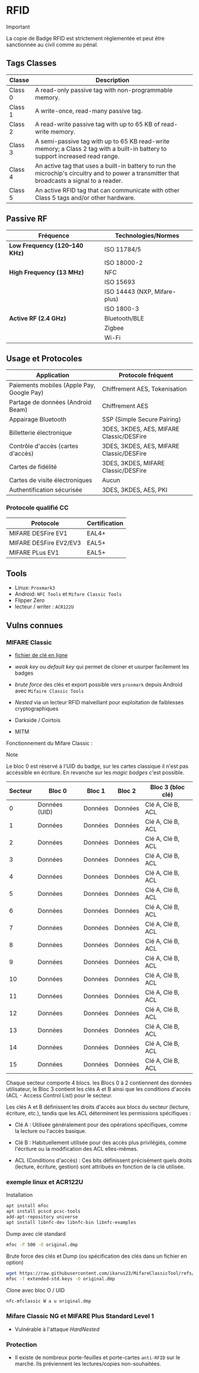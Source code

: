 # RFID

> [!IMPORTANT]
> La copie de Badge RFID est strictement règlementée et peut être sanctionnée au civil comme au pénal.

## Tags Classes

| Classe | Description|
|--------|-----------------------------------------------------------------------------|
| Class 0 | A read-only passive tag with non-programmable memory.   |
| Class 1 | A write-once, read-many passive tag.|
| Class 2 | A read-write passive tag with up to 65 KB of read-write memory.   |
| Class 3 | A semi-passive tag with up to 65 KB read-write memory; a Class 2 tag with a built-in battery to support increased read range. |
| Class 4 | An active tag that uses a built-in battery to run the microchip's circuitry and to power a transmitter that broadcasts a signal to a reader. |
| Class 5 | An active RFID tag that can communicate with other Class 5 tags and/or other hardware. |

## Passive RF

| **Fréquence**    | **Technologies/Normes** |
|-----------------------|---------------------------------------------|
| **Low Frequency (120–140 KHz)** | ISO 11784/5    |
|   | ISO 18000-2|
| **High Frequency (13 MHz)**| NFC  |
|   | ISO 15693  |
|   | ISO 14443 (NXP, Mifare-plus)   |
|   | ISO 1800-3 |
| **Active RF (2.4 GHz)** | Bluetooth/BLE  |
|   | Zigbee|
|   | Wi-Fi |


## Usage et Protocoles

| Application| Protocole fréquent |
|-------|-------|
| Paiements mobiles (Apple Pay, Google Pay) | Chiffrement AES, Tokenisation  |
| Partage de données (Android Beam) | Chiffrement AES |
| Appairage Bluetooth  | SSP (Simple Secure Pairing)  |
| Billetterie électronique  | 3DES, 3KDES, AES, MIFARE Classic/DESFire |
| Contrôle d'accès (cartes d'accès) | 3DES, 3KDES, AES, MIFARE Classic/DESFire |
| Cartes de fidélité   | 3DES, 3KDES, MIFARE Classic/DESFire |
| Cartes de visite électroniques | Aucun |
| Authentification sécurisée| 3DES, 3KDES, AES, PKI |

### Protocole qualifié CC

| Protocole | Certification |
|-----|----|
| MIFARE DESFire EV1 | EAL4+ |
| MIFARE DESFire EV2/EV3 | EAL5+ |
| MIFARE PLus EV1 | EAL5+ |

## Tools

* Linux: `Proxmark3`
* Android: `NFC Tools` et `Mifare Classic Tools`
* Flipper Zero
* lecteur / writer : `ACR122U`

## Vulns connues

### MIFARE Classic

* [fichier de clé en ligne](https://github.com/ikarus23/MifareClassicTool/blob/master/Mifare%20Classic%20Tool/app/src/main/assets/key-files/extended-std.keys)

* *weak key* ou *default key* qui permet de cloner et usurper facilement les badges

* *brute force* des clés et export possible vers `proxmark` depuis Android avec `Mifaire Classic Tools`

* *Nested* via un lecteur RFID malveillant pour exploitation de faiblesses cryptographiques

* Darkside / Coirtois

* MITM


Fonctionnement du Mifare Classic : 

> [!NOTE]
> Le bloc 0 est réservé à l'UID du badge, sur les cartes classique il n'est pas accéssible en écriture. En revanche sur les *magic badges* c'est possible.

| Secteur | Bloc 0  | Bloc 1  | Bloc 2  | Bloc 3 (bloc clé) |
|---------|---------|---------|---------|-------------------|
| 0  | Données (UID) | Données  | Données    | Clé A, Clé B, ACL|
| 1  | Données | Données | Données | Clé A, Clé B, ACL|
| 2  | Données | Données | Données | Clé A, Clé B, ACL|
| 3  | Données | Données | Données | Clé A, Clé B, ACL|
| 4  | Données | Données | Données | Clé A, Clé B, ACL|
| 5  | Données | Données | Données | Clé A, Clé B, ACL|
| 6  | Données | Données | Données | Clé A, Clé B, ACL|
| 7  | Données | Données | Données | Clé A, Clé B, ACL|
| 8  | Données | Données | Données | Clé A, Clé B, ACL|
| 9  | Données | Données | Données | Clé A, Clé B, ACL|
| 10 | Données | Données | Données | Clé A, Clé B, ACL|
| 11 | Données | Données | Données | Clé A, Clé B, ACL|
| 12 | Données | Données | Données | Clé A, Clé B, ACL|
| 13 | Données | Données | Données | Clé A, Clé B, ACL|
| 14 | Données | Données | Données | Clé A, Clé B, ACL|
| 15 | Données | Données | Données | Clé A, Clé B, ACL|

Chaque secteur comporte 4 blocs. les Blocs 0 à 2 contiennent des données utilisateur, le Bloc 3 contient les clés A et B ainsi que les conditions d'accès (ACL - Access Control List) pour le secteur.

Les clés A et B définissent les droits d'accès aux blocs du secteur (lecture, écriture, etc.), tandis que les ACL déterminent les permissions spécifiques :

* Clé A : Utilisée généralement pour des opérations spécifiques, comme la lecture ou l'accès basique.

* Clé B : Habituellement utilisée pour des accès plus privilégiés, comme l'écriture ou la modification des ACL elles-mêmes.

* ACL (Conditions d'accès) : Ces bits définissent précisément quels droits (lecture, écriture, gestion) sont attribués en fonction de la clé utilisée.

### exemple linux et ACR122U

Installation

```sh
apt install mfoc
apt install pcscd pcsc-tools
add-apt-repository universe
apt install libnfc-dev libnfc-bin libnfc-examples
```

Dump avec clé standard

```sh
mfoc -P 500 -O original.dmp
```

Brute force des clés et Dump (ou spécification des clés dans un fichier en option)

```sh
wget https://raw.githubusercontent.com/ikarus23/MifareClassicTool/refs/heads/master/Mifare%20Classic%20Tool/app/src/main/assets/key-files/extended-std.keys
mfoc -f extended-std.keys -O original.dmp
```

Clone avec bloc O / UID

```sh
nfc-mfclassic W a u original.dmp
```


### Mifare Classic NG et MIFARE Plus Standard Level 1

* Vulnérable à l'attaque *HardNested*


### Protection

* Il existe de nombreux porte-feuilles et porte-cartes `anti-RFID` sur le marché. Ils préviennent les lectures/copies non-souhaitées.